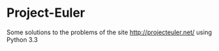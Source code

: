 Project-Euler
=============

Some solutions to the problems of the site http://projecteuler.net/ using Python 3.3
